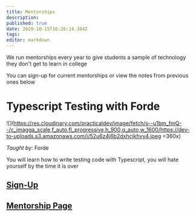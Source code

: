 ```yaml
---
title: Mentorships
description: 
published: true
date: 2020-10-15T16:26:14.384Z
tags: 
editor: markdown
---
```


We run mentorships every year to give students a sample of technology they don't get to learn in college

You can sign-up for current mentorships or view the notes from previous ones below

# Typescript Testing with Forde

![](https://res.cloudinary.com/practicaldev/image/fetch/s--u1bm_fmQ--/c_imagga_scale,f_auto,fl_progressive,h_900,q_auto,w_1600/https://dev-to-uploads.s3.amazonaws.com/i/52u6z4j6b2dxhcjkhvy4.jpeg =360x)

*Taught by*: Forde

You will learn how to write testing code with Typescript, you will hate yourself by the time it is over

## [Sign-Up](http://forms.google.com/)
## [Mentorship Page](/technology/mentorships/test-mentorship)